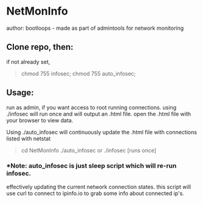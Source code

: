 # NetMonInfo
author: bootloops - made as part of admintools for network monitoring

## Clone repo, then:
if not already set,
>  chmod 755 infosec; chmod 755 auto_infosec;

## Usage:
run as admin, if you want access to root running connections.
using ./infosec will run once and will output an .html file.
open the .html file with your browser to view data.

Using ./auto_infosec will continuously update the .html file with connections
listed with netstat

>cd NetMonInfo
> ./auto_infosec 
	or
> ./infosec [runs once]

### *Note: auto_infosec is just sleep script which will re-run infosec.
effectively updating the current network connection states.
this script will use curl to connect to ipinfo.io to grab some
info about connected ip's.
